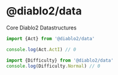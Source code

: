 # @diablo2/data

Core Diablo2 Datastructures

```typescript
import {Act} from '@diablo2/data'

console.log(Act.ActI) // 0

import {Difficulty} from '@diablo2/data'
console.log(Difficulty.Normal) // 0
```